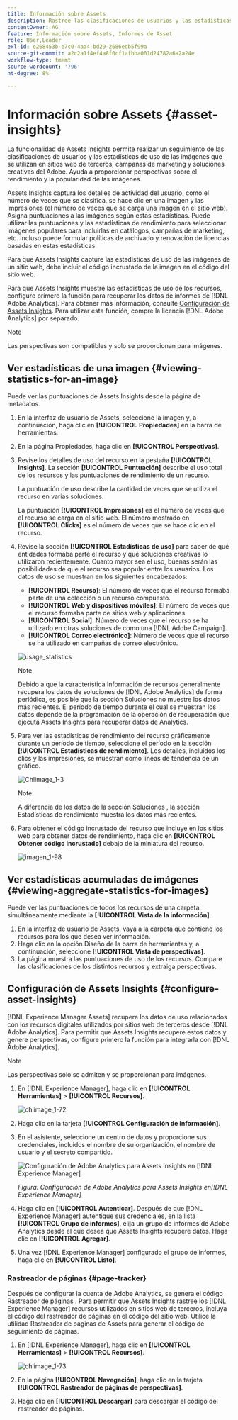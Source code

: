 ```yaml
---
title: Información sobre Assets
description: Rastree las clasificaciones de usuarios y las estadísticas de uso de las imágenes que se utilizan en sitios web de terceros, campañas de marketing y las soluciones creativas del Adobe.
contentOwner: AG
feature: Información sobre Assets, Informes de Asset
role: User,Leader
exl-id: e268453b-e7c0-4aa4-bd29-2686edb5f99a
source-git-commit: a2c2a1f4ef4a8f0cf1afbba001d24782a6a2a24e
workflow-type: tm+mt
source-wordcount: '796'
ht-degree: 8%

---
```


# Información sobre Assets {#asset-insights}

La funcionalidad de Assets Insights permite realizar un seguimiento de las clasificaciones de usuarios y las estadísticas de uso de las imágenes que se utilizan en sitios web de terceros, campañas de marketing y soluciones creativas del Adobe. Ayuda a proporcionar perspectivas sobre el rendimiento y la popularidad de las imágenes.

Assets Insights captura los detalles de actividad del usuario, como el número de veces que se clasifica, se hace clic en una imagen y las impresiones (el número de veces que se carga una imagen en el sitio web). Asigna puntuaciones a las imágenes según estas estadísticas. Puede utilizar las puntuaciones y las estadísticas de rendimiento para seleccionar imágenes populares para incluirlas en catálogos, campañas de marketing, etc. Incluso puede formular políticas de archivado y renovación de licencias basadas en estas estadísticas.

Para que Assets Insights capture las estadísticas de uso de las imágenes de un sitio web, debe incluir el código incrustado de la imagen en el código del sitio web.

Para que Assets Insights muestre las estadísticas de uso de los recursos, configure primero la función para recuperar los datos de informes de [!DNL Adobe Analytics]. Para obtener más información, consulte [Configuración de Assets Insights](#configure-asset-insights). Para utilizar esta función, compre la licencia [!DNL Adobe Analytics] por separado.

>[!NOTE]
>
>Las perspectivas son compatibles y solo se proporcionan para imágenes.

## Ver estadísticas de una imagen {#viewing-statistics-for-an-image}

Puede ver las puntuaciones de Assets Insights desde la página de metadatos.

1. En la interfaz de usuario de Assets, seleccione la imagen y, a continuación, haga clic en **[!UICONTROL Propiedades]** en la barra de herramientas.
1. En la página Propiedades, haga clic en **[!UICONTROL Perspectivas]**.
1. Revise los detalles de uso del recurso en la pestaña **[!UICONTROL Insights]**. La sección **[!UICONTROL Puntuación]** describe el uso total de los recursos y las puntuaciones de rendimiento de un recurso.

   La puntuación de uso describe la cantidad de veces que se utiliza el recurso en varias soluciones.

   La puntuación **[!UICONTROL Impresiones]** es el número de veces que el recurso se carga en el sitio web. El número mostrado en **[!UICONTROL Clicks]** es el número de veces que se hace clic en el recurso.

1. Revise la sección **[!UICONTROL Estadísticas de uso]** para saber de qué entidades formaba parte el recurso y qué soluciones creativas lo utilizaron recientemente. Cuanto mayor sea el uso, buenas serán las posibilidades de que el recurso sea popular entre los usuarios. Los datos de uso se muestran en los siguientes encabezados:

   * **[!UICONTROL Recurso]**: El número de veces que el recurso formaba parte de una colección o un recurso compuesto.
   * **[!UICONTROL Web y dispositivos móviles]**: El número de veces que el recurso formaba parte de sitios web y aplicaciones.
   * **[!UICONTROL Social]**: Número de veces que el recurso se ha utilizado en otras soluciones de como una  [!DNL Adobe Campaign].
   * **[!UICONTROL Correo electrónico]**: Número de veces que el recurso se ha utilizado en campañas de correo electrónico.

   ![usage_statistics](assets/usage_statistics.png)

   >[!NOTE]
   >
   >Debido a que la característica Información de recursos generalmente recupera los datos de soluciones de [!DNL Adobe Analytics] de forma periódica, es posible que la sección Soluciones no muestre los datos más recientes. El período de tiempo durante el cual se muestran los datos depende de la programación de la operación de recuperación que ejecuta Assets Insights para recuperar datos de Analytics.

1. Para ver las estadísticas de rendimiento del recurso gráficamente durante un período de tiempo, seleccione el período en la sección **[!UICONTROL Estadísticas de rendimiento]**. Los detalles, incluidos los clics y las impresiones, se muestran como líneas de tendencia de un gráfico.

   ![Chlimage_1-3](assets/chlimage_1-3.jpeg)

   >[!NOTE]
   >
   >A diferencia de los datos de la sección Soluciones , la sección Estadísticas de rendimiento muestra los datos más recientes.

1. Para obtener el código incrustado del recurso que incluye en los sitios web para obtener datos de rendimiento, haga clic en **[!UICONTROL Obtener código incrustado]** debajo de la miniatura del recurso. <!-- For more information on how to include your Embed code in third-party web pages, see [Using Page Tracker and Embed code in web pages](/help/assets/use-page-tracker.md). -->

   ![imagen_1-98](assets/chlimage_1-98.png)

## Ver estadísticas acumuladas de imágenes {#viewing-aggregate-statistics-for-images}

Puede ver las puntuaciones de todos los recursos de una carpeta simultáneamente mediante la **[!UICONTROL Vista de la información]**.

1. En la interfaz de usuario de Assets, vaya a la carpeta que contiene los recursos para los que desea ver información.
1. Haga clic en la opción Diseño de la barra de herramientas y, a continuación, seleccione **[!UICONTROL Vista de perspectivas]**.
1. La página muestra las puntuaciones de uso de los recursos. Compare las clasificaciones de los distintos recursos y extraiga perspectivas.

<!-- TBD: Commenting as Web Console is not available. Document the appropriate OSGi config method if available in CS.

## Schedule background job {#scheduling-background-job}

Assets Insights fetches usage data for assets from Adobe Analytics report suites in a periodic manner. By default, Assets Insights runs a background job every 24 hours at 2 AM to the fetch data. However, you can modify both the frequency and the time by configuring the **[!UICONTROL Adobe CQ DAM Asset Performance Report Sync Job]** service from the web console.

1. Click the [!DNL Experience Manager] logo, and go to **[!UICONTROL Tools]** > **[!UICONTROL Operations]** > **[!UICONTROL Web Console]**.
1. Open the **[!UICONTROL Adobe CQ DAM Asset Performance Report Sync Job]** service configuration.

   ![chlimage_1-99](assets/chlimage_1-99.png)

1. Specify the desired scheduler frequency and the start time for the job in the property scheduler expression. Save the changes.
-->

## Configuración de Assets Insights {#configure-asset-insights}

[!DNL Experience Manager Assets] recupera los datos de uso relacionados con los recursos digitales utilizados por sitios web de terceros desde  [!DNL Adobe Analytics]. Para permitir que Assets Insights recupere estos datos y genere perspectivas, configure primero la función para integrarla con [!DNL Adobe Analytics].

>[!NOTE]
>
>Las perspectivas solo se admiten y se proporcionan para imágenes.

1. En [!DNL Experience Manager], haga clic en **[!UICONTROL Herramientas]** > **[!UICONTROL Recursos]**.

   ![chlimage_1-72](assets/chlimage_1-72.png)

1. Haga clic en la tarjeta **[!UICONTROL Configuración de información]**.
1. En el asistente, seleccione un centro de datos y proporcione sus credenciales, incluidos el nombre de su organización, el nombre de usuario y el secreto compartido.

   ![Configuración de Adobe Analytics para Assets Insights en  [!DNL Experience Manager]](assets/insights_config2.png)

   *Figura: Configuración de Adobe Analytics para Assets Insights en[!DNL Experience Manager]*

1. Haga clic en **[!UICONTROL Autenticar]**. Después de que [!DNL Experience Manager] autentique sus credenciales, en la lista **[!UICONTROL Grupo de informes]**, elija un grupo de informes de Adobe Analytics desde el que desea que Assets Insights recupere datos. Haga clic en **[!UICONTROL Agregar]**.
1. Una vez [!DNL Experience Manager] configurado el grupo de informes, haga clic en **[!UICONTROL Listo]**.

### Rastreador de páginas {#page-tracker}

Después de configurar la cuenta de Adobe Analytics, se genera el código Rastreador de páginas . Para permitir que Assets Insights rastree los [!DNL Experience Manager] recursos utilizados en sitios web de terceros, incluya el código del rastreador de páginas en el código del sitio web. Utilice la utilidad Rastreador de páginas de Assets para generar el código de seguimiento de páginas. <!--  For more information on how to include your Page Tracker code in third-party web pages, see [Using Page Tracker and Embed code in web pages](/help/assets/use-page-tracker.md). -->

1. En [!DNL Experience Manager], haga clic en **[!UICONTROL Herramientas]** > **[!UICONTROL Recursos]**.

   ![chlimage_1-73](assets/chlimage_1-73.png)

1. En la página **[!UICONTROL Navegación]**, haga clic en la tarjeta **[!UICONTROL Rastreador de páginas de perspectivas]**.
1. Haga clic en **[!UICONTROL Descargar]** para descargar el código del rastreador de páginas.

<!--

## Using demo package for Assets Insights {#using-demo-package-for-asset-insights}

Using the demo package, you can enable Adobe Assets Insights to capture data from and generate insights for a sample web page.

1. Configure Assets Insights using the instructions in [Configure Assets Insights](#configure-asset-insights).
1. Download the sample [!DNL Experience Manager Assets] package from below and install the package from CRXDE package manager.

   [Get File](assets/insightsdemo.zip)

1. Download the ZIP file containing the sample web page from below and extract on your local file system.

   [Get File](assets/demosite.zip)

1. Click the web page to open it in the web browser.

   >[!CAUTION]
   >
   >Web Page is configured to load asset from the localhost server . In case your server is running somewhere else change server address from localhost to server address in the HTML content of the web page.

   >[!NOTE]
   >
   >The external web page can be in [!DNL Experience Manager] itself.

-->
